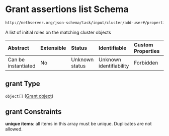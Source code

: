 # Grant assertions list Schema

```txt
http://nethserver.org/json-schema/task/input/cluster/add-user#/properties/grant
```

A list of initial roles on the matching cluster objects

| Abstract            | Extensible | Status         | Identifiable            | Custom Properties | Additional Properties | Access Restrictions | Defined In                                                         |
| :------------------ | :--------- | :------------- | :---------------------- | :---------------- | :-------------------- | :------------------ | :----------------------------------------------------------------- |
| Can be instantiated | No         | Unknown status | Unknown identifiability | Forbidden         | Allowed               | none                | [validate-input.json*](validate-input.json "open original schema") |

## grant Type

`object[]` ([Grant object](cluster-defs-definitions-grant-object.md))

## grant Constraints

**unique items**: all items in this array must be unique. Duplicates are not allowed.
